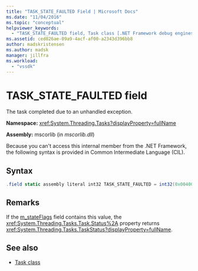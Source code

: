 ```yaml
---
title: "TASK_STATE_FAULTED Field | Microsoft Docs"
ms.date: "11/04/2016"
ms.topic: "conceptual"
helpviewer_keywords:
  - "TASK_STATE_FAULTED field, Task class [.NET Framework debug engines]"
ms.assetid: ced826ae-09a9-4acf-af00-a2343d396bb8
author: madskristensen
ms.author: madsk
manager: jillfra
ms.workload:
  - "vssdk"
---
```

# TASK_STATE_FAULTED field
The task completed due to an unhandled exception.

 **Namespace:** <xref:System.Threading.Tasks?displayProperty=fullName>

 **Assembly:** mscorlib (in *mscorlib.dll*)

 Because you can't access this internal member from the .NET Framework, the following syntax is provided in Common Intermediate Language (CIL).

## Syntax

```csharp
.field static assembly literal int32 TASK_STATE_FAULTED = int32(0x00400000)
```

## Remarks
 If the [m_stateFlags](../../extensibility/debugger/m-stateflags-field.md) field contains this value, the <xref:System.Threading.Tasks.Task.Status%2A> property returns <xref:System.Threading.Tasks.TaskStatus?displayProperty=fullName>.

## See also
- [Task class](../../extensibility/debugger/task-class-internal-members.md)